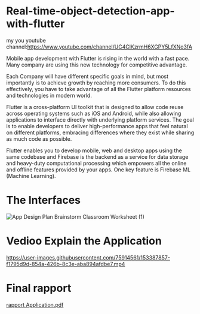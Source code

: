# Real-time-object-detection-app-with-flutter
my you youtube channel:https://www.youtube.com/channel/UC4ClKzrmH6XGPY5LfXNo3fA

Mobile app development with Flutter is rising in the world with a fast pace. Many  company are using this new technology for competitive advantage.

Each Company will have different specific goals in mind, but most importantly is to achieve growth by reaching more consumers. To do this effectively, you have to take advantage of all the Flutter platform resources and technologies in modern world.

Flutter is a cross-platform UI toolkit that is designed to allow code reuse across operating systems such as iOS and Android, while also allowing applications to interface directly with underlying platform services. The goal is to enable developers to deliver high-performance apps that feel natural on different platforms, embracing differences where they exist while sharing as much code as possible.

Flutter enables you to develop mobile, web and desktop apps using the same codebase and Firebase is the backend as a service for data storage and heavy-duty computational processing which empowers all the online and offline features provided by your apps. One key feature is Firebase ML (Machine Learning).

# The Interfaces
![App Design Plan Brainstorm Classroom Worksheet (1)](https://user-images.githubusercontent.com/75914561/153385754-91148259-a118-4bf0-a831-dfd03a52e43c.png)


# Vedioo Explain the Application
https://user-images.githubusercontent.com/75914561/153387857-f1795d9d-854a-426b-8c3e-aba894afdbe7.mp4

# Final rapport
[rapport Application.pdf](https://github.com/stefanugo/Real-time-object-detection-app-with-flutter/files/8040169/rapport.Application.pdf)


